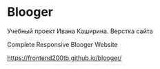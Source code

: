# Blooger

Учебный проект Ивана Каширина. Верстка сайта

Complete Responsive Blooger Website

https://frontend200tb.github.io/blooger/
